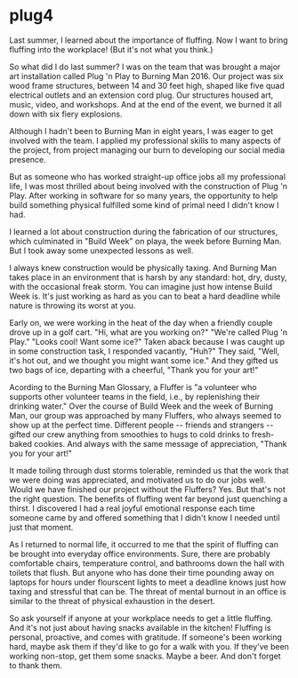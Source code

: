 # plug4

Last summer, I learned about the importance of fluffing. Now I want to bring fluffing into the workplace! (But it's not what you think.)

So what did I do last summer? I was on the team that was brought a major art installation called Plug 'n Play to Burning Man 2016. Our project was six wood frame structures, between 14 and 30 feet high, shaped like five quad electrical outlets and an extension cord plug. Our structures housed art, music, video, and workshops. And at the end of the event, we burned it all down with six fiery explosions.

Although I hadn't been to Burning Man in eight years, I was eager to get involved with the team. I applied my professional skills to many aspects of the project, from project managing our burn to developing our social media presence.

But as someone who has worked straight-up office jobs all my professional life, I was most thrilled about being involved with the construction of Plug 'n Play. After working in software for so many years, the opportunity to help build something physical fulfilled some kind of primal need I didn't know I had.

I learned a lot about construction during the fabrication of our structures, which culminated in "Build Week" on playa, the week before Burning Man. But I took away some unexpected lessons as well.

I always knew construction would be physically taxing. And Burning Man takes place in an environment that is harsh by any standard: hot, dry, dusty, with the occasional freak storm. You can imagine just how intense Build Week is. It's just working as hard as you can to beat a hard deadline while nature is throwing its worst at you.

Early on, we were working in the heat of the day when a friendly couple drove up in a golf cart. "Hi, what are you working on?" "We're called Plug 'n Play." "Looks cool! Want some ice?" Taken aback because I was caught up in some construction task, I responded vacantly, "Huh?" They said, "Well, it's hot out, and we thought you might want some ice." And they gifted us two bags of ice, departing with a cheerful, "Thank you for your art!"

Acording to the Burning Man Glossary, a Fluffer is "a volunteer who supports other volunteer teams in the field, i.e., by replenishing their drinking water." Over the course of Build Week and the week of Burning Man, our group was approached by many Fluffers, who always seemed to show up at the perfect time. Different people -- friends and strangers -- gifted our crew anything from smoothies to hugs to cold drinks to fresh-baked cookies. And always with the same message of appreciation, "Thank you for your art!"

It made toiling through dust storms tolerable, reminded us that the work that we were doing was appreciated, and motivated us to do our jobs well. Would we have finished our project without the Fluffers? Yes. But that's not the right question. The benefits of fluffing went far beyond just quenching a thirst. I discovered I had a real joyful emotional response each time someone came by and offered something that I didn't know I needed until just that moment.

As I returned to normal life, it occurred to me that the spirit of fluffing can be brought into everyday office environments. Sure, there are probably comfortable chairs, temperature control, and bathrooms down the hall with toilets that flush. But anyone who has done their time pounding away on laptops for hours under flourscent lights to meet a deadline knows just how taxing and stressful that can be. The threat of mental burnout in an office is similar to the threat of physical exhaustion in the desert.

So ask yourself if anyone at your workplace needs to get a little fluffing. And it's not just about having snacks available in the kitchen! Fluffing is personal, proactive, and comes with gratitude. If someone's been working hard, maybe ask them if they'd like to go for a walk with you. If they've been working non-stop, get them some snacks. Maybe a beer. And don't forget to thank them.
